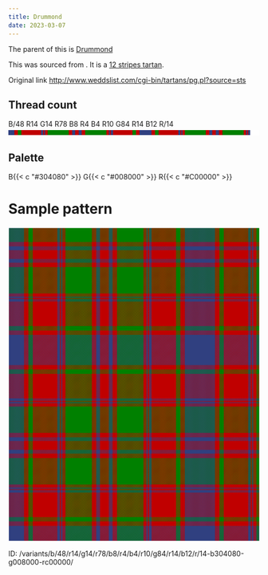 ```yaml
---
title: Drummond
date: 2023-03-07
---
```

The parent of this is [Drummond](/tartans/b/48/r14/g14/r78/b8/r4/b4/r10/g84/r14/b12/r/14/)


This was sourced from <no value>.  It is a [12 stripes tartan](/stripes/stripes12/).

Original link http://www.weddslist.com/cgi-bin/tartans/pg.pl?source=sts

## Thread count
B/48 R14 G14 R78 B8 R4 B4 R10 G84 R14 B12 R/14
![Sett](sett.png)

## Palette
B{{< c "#304080" >}} G{{< c "#008000" >}} R{{< c "#C00000" >}}

# Sample pattern

![Tartan detail](tartan.png "B/48 R14 G14 R78 B8 R4 B4 R10 G84 R14 B12 R/14 tartan")

ID: /variants/b/48/r14/g14/r78/b8/r4/b4/r10/g84/r14/b12/r/14-b304080-g008000-rc00000/
